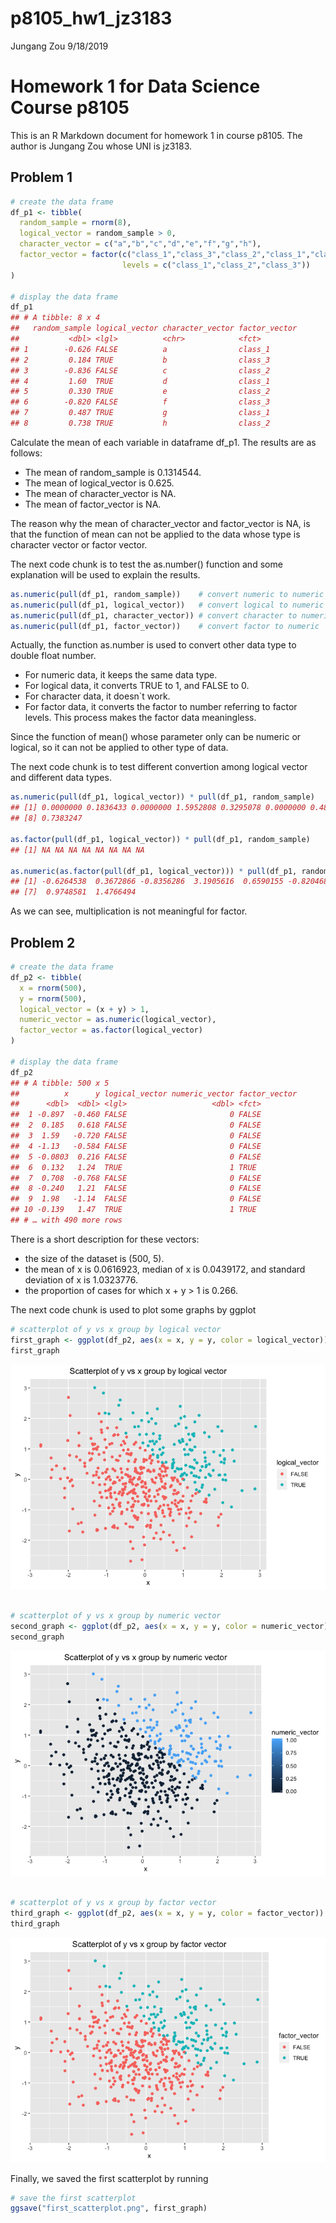 p8105\_hw1\_jz3183
================
Jungang Zou
9/18/2019

# Homework 1 for Data Science Course p8105

This is an R Markdown document for homework 1 in course p8105. The
author is Jungang Zou whose UNI is jz3183.

## Problem 1

``` r
# create the data frame
df_p1 <- tibble(
  random_sample = rnorm(8),
  logical_vector = random_sample > 0,
  character_vector = c("a","b","c","d","e","f","g","h"),
  factor_vector = factor(c("class_1","class_3","class_2","class_1","class_2","class_3","class_1","class_2"), 
                         levels = c("class_1","class_2","class_3"))
)

# display the data frame
df_p1
## # A tibble: 8 x 4
##   random_sample logical_vector character_vector factor_vector
##           <dbl> <lgl>          <chr>            <fct>        
## 1        -0.626 FALSE          a                class_1      
## 2         0.184 TRUE           b                class_3      
## 3        -0.836 FALSE          c                class_2      
## 4         1.60  TRUE           d                class_1      
## 5         0.330 TRUE           e                class_2      
## 6        -0.820 FALSE          f                class_3      
## 7         0.487 TRUE           g                class_1      
## 8         0.738 TRUE           h                class_2
```

Calculate the mean of each variable in dataframe df\_p1. The results are
as follows:

  - The mean of random\_sample is 0.1314544.
  - The mean of logical\_vector is 0.625.
  - The mean of character\_vector is NA.
  - The mean of factor\_vector is NA.

The reason why the mean of character\_vector and factor\_vector is NA,
is that the function of mean can not be applied to the data whose type
is character vector or factor vector.

The next code chunk is to test the as.number() function and some
explanation will be used to explain the results.

``` r
as.numeric(pull(df_p1, random_sample))    # convert numeric to numeric
as.numeric(pull(df_p1, logical_vector))   # convert logical to numeric
as.numeric(pull(df_p1, character_vector)) # convert character to numeric
as.numeric(pull(df_p1, factor_vector))    # convert factor to numeric
```

Actually, the function as.number is used to convert other data type to
double float number.

  - For numeric data, it keeps the same data type.
  - For logical data, it converts TRUE to 1, and FALSE to 0.
  - For character data, it doesn\`t work.
  - For factor data, it converts the factor to number referring to
    factor levels. This process makes the factor data meaningless.

Since the function of mean() whose parameter only can be numeric or
logical, so it can not be applied to other type of data.

The next code chunk is to test different convertion among logical vector
and different data
types.

``` r
as.numeric(pull(df_p1, logical_vector)) * pull(df_p1, random_sample)            # convert numeric to numeric and multiplication
## [1] 0.0000000 0.1836433 0.0000000 1.5952808 0.3295078 0.0000000 0.4874291
## [8] 0.7383247

as.factor(pull(df_p1, logical_vector)) * pull(df_p1, random_sample)             # convert logical to numeric and multiplication
## [1] NA NA NA NA NA NA NA NA

as.numeric(as.factor(pull(df_p1, logical_vector))) * pull(df_p1, random_sample) # convert factor to numeric and multiplication
## [1] -0.6264538  0.3672866 -0.8356286  3.1905616  0.6590155 -0.8204684
## [7]  0.9748581  1.4766494
```

As we can see, multiplication is not meaningful for factor.

## Problem 2

``` r
# create the data frame
df_p2 <- tibble(
  x = rnorm(500),
  y = rnorm(500),
  logical_vector = (x + y) > 1,
  numeric_vector = as.numeric(logical_vector),
  factor_vector = as.factor(logical_vector)
)

# display the data frame
df_p2
## # A tibble: 500 x 5
##          x      y logical_vector numeric_vector factor_vector
##      <dbl>  <dbl> <lgl>                   <dbl> <fct>        
##  1 -0.897  -0.460 FALSE                       0 FALSE        
##  2  0.185   0.618 FALSE                       0 FALSE        
##  3  1.59   -0.720 FALSE                       0 FALSE        
##  4 -1.13   -0.584 FALSE                       0 FALSE        
##  5 -0.0803  0.216 FALSE                       0 FALSE        
##  6  0.132   1.24  TRUE                        1 TRUE         
##  7  0.708  -0.768 FALSE                       0 FALSE        
##  8 -0.240   1.21  FALSE                       0 FALSE        
##  9  1.98   -1.14  FALSE                       0 FALSE        
## 10 -0.139   1.47  TRUE                        1 TRUE         
## # … with 490 more rows
```

There is a short description for these vectors:

  - the size of the dataset is (500, 5).
  - the mean of x is 0.0616923, median of x is 0.0439172, and standard
    deviation of x is 1.0323776.
  - the proportion of cases for which x + y \> 1 is 0.266.

The next code chunk is used to plot some graphs by ggplot

``` r
# scatterplot of y vs x group by logical vector
first_graph <- ggplot(df_p2, aes(x = x, y = y, color = logical_vector)) + geom_point() + labs(title = "Scatterplot of y vs x group by logical vector", x = "x", y = "y") + theme(plot.title = element_text(hjust = 0.5))
first_graph
```

![](p8105_hw1_jz3183_files/figure-gfm/df_p2_plot-1.png)<!-- -->

``` r

# scatterplot of y vs x group by numeric vector
second_graph <- ggplot(df_p2, aes(x = x, y = y, color = numeric_vector)) + geom_point() + labs(title = "Scatterplot of y vs x group by numeric vector", x = "x", y = "y") + theme(plot.title = element_text(hjust = 0.5))
second_graph
```

![](p8105_hw1_jz3183_files/figure-gfm/df_p2_plot-2.png)<!-- -->

``` r

# scatterplot of y vs x group by factor vector
third_graph <- ggplot(df_p2, aes(x = x, y = y, color = factor_vector)) + geom_point() + labs(title = "Scatterplot of y vs x group by factor vector", x = "x", y = "y") + theme(plot.title = element_text(hjust = 0.5))
third_graph
```

![](p8105_hw1_jz3183_files/figure-gfm/df_p2_plot-3.png)<!-- -->

Finally, we saved the first scatterplot by running

``` r
# save the first scatterplot
ggsave("first_scatterplot.png", first_graph)
```
